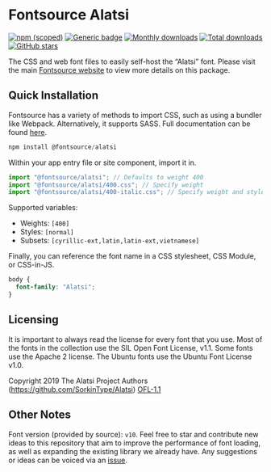 # Fontsource Alatsi

[![npm (scoped)](https://img.shields.io/npm/v/@fontsource/alatsi?color=brightgreen)](https://www.npmjs.com/package/@fontsource/alatsi) [![Generic badge](https://img.shields.io/badge/fontsource-passing-brightgreen)](https://github.com/fontsource/fontsource) [![Monthly downloads](https://badgen.net/npm/dm/@fontsource/alatsi)](https://github.com/fontsource/fontsource) [![Total downloads](https://badgen.net/npm/dt/@fontsource/alatsi)](https://github.com/fontsource/fontsource) [![GitHub stars](https://img.shields.io/github/stars/fontsource/fontsource.svg?style=social&label=Star)](https://github.com/fontsource/fontsource/stargazers)

The CSS and web font files to easily self-host the “Alatsi” font. Please visit the main [Fontsource website](https://fontsource.org/fonts/alatsi) to view more details on this package.

## Quick Installation

Fontsource has a variety of methods to import CSS, such as using a bundler like Webpack. Alternatively, it supports SASS. Full documentation can be found [here](https://fontsource.org/docs/getting-started/introduction).

```javascript
npm install @fontsource/alatsi
```

Within your app entry file or site component, import it in.

```javascript
import "@fontsource/alatsi"; // Defaults to weight 400
import "@fontsource/alatsi/400.css"; // Specify weight
import "@fontsource/alatsi/400-italic.css"; // Specify weight and style

```

Supported variables:
- Weights: `[400]`
- Styles: `[normal]`
- Subsets: `[cyrillic-ext,latin,latin-ext,vietnamese]`

Finally, you can reference the font name in a CSS stylesheet, CSS Module, or CSS-in-JS.

```css
body {
  font-family: "Alatsi";
}
```

## Licensing
It is important to always read the license for every font that you use.
Most of the fonts in the collection use the SIL Open Font License, v1.1. Some fonts use the Apache 2 license. The Ubuntu fonts use the Ubuntu Font License v1.0.

Copyright 2019 The Alatsi Project Authors (https://github.com/SorkinType/Alatsi)
[OFL-1.1](http://scripts.sil.org/OFL)

## Other Notes
Font version (provided by source): `v10`.
Feel free to star and contribute new ideas to this repository that aim to improve the performance of font loading, as well as expanding the existing library we already have. Any suggestions or ideas can be voiced via an [issue](https://github.com/fontsource/fontsource/issues).